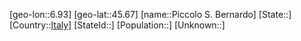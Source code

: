 ﻿---
location: [45.67,6.93]
type: City
tags:
- geo/City


SpocWebEntityId: 33360
isDeleted: false
confidential: public

---
[geo-lon::6.93]
[geo-lat::45.67]
[name::Piccolo S. Bernardo]
[State::]
[Country::[Italy](geo/Continent/Europe/Italy.md)]
[StateId::]
[Population::]
[Unknown::]

